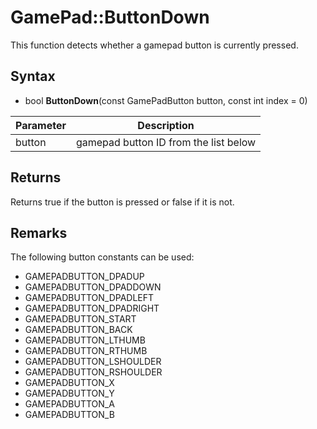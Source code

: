 # GamePad::ButtonDown

This function detects whether a gamepad button is currently pressed.

## Syntax

- bool **ButtonDown**(const GamePadButton button, const int index = 0)

| Parameter | Description |
|---|---|
| button | gamepad button ID from the list below |

## Returns

Returns true if the button is pressed or false if it is not.

## Remarks

The following button constants can be used:

- GAMEPADBUTTON_DPADUP
- GAMEPADBUTTON_DPADDOWN
- GAMEPADBUTTON_DPADLEFT
- GAMEPADBUTTON_DPADRIGHT
- GAMEPADBUTTON_START
- GAMEPADBUTTON_BACK
- GAMEPADBUTTON_LTHUMB
- GAMEPADBUTTON_RTHUMB
- GAMEPADBUTTON_LSHOULDER
- GAMEPADBUTTON_RSHOULDER
- GAMEPADBUTTON_X
- GAMEPADBUTTON_Y
- GAMEPADBUTTON_A
- GAMEPADBUTTON_B
